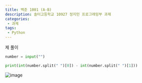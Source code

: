 ```yaml
---
title: 백준 1001 (A-B)
description: 솔터고등학교 10927 정지민 프로그래밍부 과제
categories:
 - 과제
tags:
 - Python
---
```


제 풀이

```python
number = input("")

print(int(number.split(" ")[0]) - int(number.split(" ")[1]))
```

![image](https://user-images.githubusercontent.com/95138574/167385033-1b006f09-c528-465b-b2f2-a2f7f9262f0c.png)
